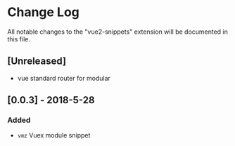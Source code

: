 # Change Log
All notable changes to the "vue2-snippets" extension will be documented in this file.

## [Unreleased]
- vue standard router for modular

## [0.0.3] - 2018-5-28
### Added
- `vmz` Vuex module snippet